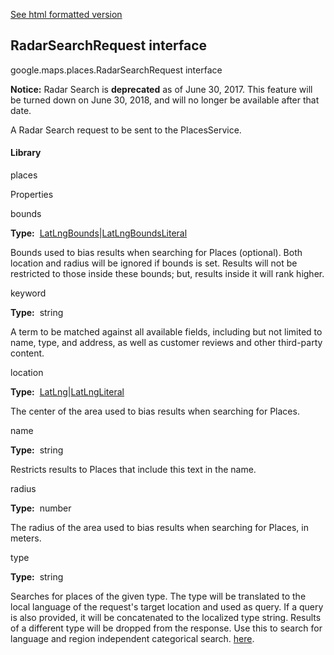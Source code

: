[See html formatted version](https://huasofoundries.github.io/google-maps-documentation/RadarSearchRequest.html)


RadarSearchRequest interface
----------------------------

google.maps.places.RadarSearchRequest interface

**Notice:** Radar Search is **deprecated** as of June 30, 2017. This feature will be turned down on June 30, 2018, and will no longer be available after that date.

A Radar Search request to be sent to the PlacesService.

#### Library

places

Properties

bounds

**Type:**  [LatLngBounds](https://github.com/amenadiel/google-maps-documentation/blob/master/docs/LatLngBounds.md)|[LatLngBoundsLiteral](https://github.com/amenadiel/google-maps-documentation/blob/master/docs/LatLngBoundsLiteral.md)

Bounds used to bias results when searching for Places (optional). Both location and radius will be ignored if bounds is set. Results will not be restricted to those inside these bounds; but, results inside it will rank higher.

keyword

**Type:**  string

A term to be matched against all available fields, including but not limited to name, type, and address, as well as customer reviews and other third-party content.

location

**Type:**  [LatLng](https://github.com/amenadiel/google-maps-documentation/blob/master/docs/LatLng.md)|[LatLngLiteral](https://github.com/amenadiel/google-maps-documentation/blob/master/docs/LatLngLiteral.md)

The center of the area used to bias results when searching for Places.

name

**Type:**  string

Restricts results to Places that include this text in the name.

radius

**Type:**  number

The radius of the area used to bias results when searching for Places, in meters.

type

**Type:**  string

Searches for places of the given type. The type will be translated to the local language of the request's target location and used as query. If a query is also provided, it will be concatenated to the localized type string. Results of a different type will be dropped from the response. Use this to search for language and region independent categorical search. [here](https://developers.google.com/maps/documentation/places/supported_types).
